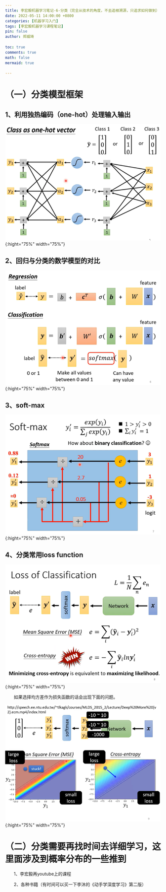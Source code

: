 ```yaml
---
title: 李宏毅机器学习笔记-6-分类（完全从技术的角度，不去追根溯源，只追求如何做到）
date: 2022-05-11 14:00:00 +0800
categories: [机器学习入门]
tags: [李宏毅机器学习课程笔记]
pin: false
author: 郑威琦

toc: true
comments: true
math: false
mermaid: true

---
```


# （一）分类模型框架

## 1、利用独热编码（one-hot）处理输入输出

![one hot](/assets/blog_res/2022-05-12-Thursday.assets/one-hot.png){:hight="75%" width="75%"}

## 2、回归与分类的数学模型的对比

![classification](/assets/blog_res/2022-05-12-Thursday.assets/classification.png){:hight="75%" width="75%"}

## 3、soft-max

![soft-max](/assets/blog_res/2022-05-12-Thursday.assets/soft-max.png){:hight="75%" width="75%"}

## 4、分类常用loss function

![loss](/assets/blog_res/2022-05-12-Thursday.assets/loss.png){:hight="75%" width="75%"}

&emsp;&emsp;如果选择均方差作为损失函数的话会出现下面的问题。

![problem](/assets/blog_res/2022-05-12-Thursday.assets/problem.png){:hight="75%" width="75%"}

# （二）分类需要再找时间去详细学习，这里面涉及到概率分布的一些推到

&emsp;&emsp;1、李宏毅再youtube上的课程

&emsp;&emsp;2、各种书籍（有时间可以买一下李沐的《动手学深度学习》第二版）